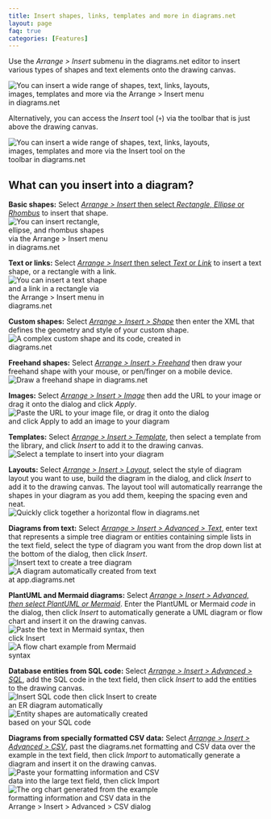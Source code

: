 ```yaml
---
title: Insert shapes, links, templates and more in diagrams.net
layout: page
faq: true
categories: [Features]
---
```


Use the _Arrange > Insert_ submenu in the diagrams.net editor to insert various types of shapes and text elements onto the drawing canvas. 

<img src="/assets/img/blog/arrange-insert.png" style="width=100%;max-width:400px;height:auto;" alt="You can insert a wide range of shapes, text, links, layouts, images, templates and more via the Arrange > Insert menu in diagrams.net">

Alternatively, you can access the _Insert_ tool (``+``) via the toolbar that is just above the drawing canvas.

<img src="/assets/img/blog/toolbar-insert.png" style="width=100%;max-width:400px;height:auto;" alt="You can insert a wide range of shapes, text, links, layouts, images, templates and more via the Insert tool on the toolbar in diagrams.net">

## What can you insert into a diagram?

**Basic shapes:** Select [_Arrange > Insert_ then select _Rectangle_, _Ellipse_ or _Rhombus_](/doc/faq/insert-shapes.html) to insert that shape.
<br /><img src="/assets/img/blog/insert-rectangle-ellipse-rhombus.png" style="width=100%;max-width:200px;height:auto;" alt="You can insert rectangle, ellipse, and rhombus shapes via the Arrange > Insert menu in diagrams.net">

**Text or links:** Select [_Arrange > Insert_ then select _Text_ or _Link_](/doc/faq/insert-text-link.html) to insert a text shape, or a rectangle with a link.
<br /><img src="/assets/img/blog/insert-text-link.png" style="width=100%;max-width:200px;height:auto;" alt="You can insert a text shape and a link in a rectangle via the Arrange > Insert menu in diagrams.net">

**Custom shapes:** Select [_Arrange > Insert > Shape_](/doc/faq/custom-shapes.html) then enter the XML that defines the geometry and style of your custom shape.
<br /><img src="/assets/img/blog/custom-shape-example-code.png" style="width=100%;max-width:400px;height:auto;" alt="A complex custom shape and its code, created in diagrams.net">

**Freehand shapes:** Select [_Arrange > Insert > Freehand_](/doc/faq/insert-freehand-shapes.html) then draw your freehand shape with your mouse, or pen/finger on a mobile device.
<br /><img src="/assets/img/blog/insert-freehand-drawing.gif" style="width=100%;max-width:400px;height:auto;" alt="Draw a freehand shape in diagrams.net">

**Images:** Select [_Arrange > Insert > Image_](/doc/faq/add-images.html) then add the URL to your image or drag it onto the dialog and click _Apply_. 
<br /><img src="/assets/img/blog/image-insert-url.png" style="width=100%;max-width:400px;height:auto;" alt="Paste the URL to your image file, or drag it onto the dialog and click Apply to add an image to your diagram">

**Templates:** Select [_Arrange > Insert > Template_](/doc/faq/insert-template.html), then select a template from the library, and click _Insert_ to add it to the drawing canvas.
<br /><img src="/assets/img/blog/template-insert.png" style="width=100%;max-width:400px;height:auto;" alt="Select a template to insert into your diagram">

**Layouts:** Select [_Arrange > Insert > Layout_](/doc/faq/insert-layouts.html), select the style of diagram layout you want to use, build the diagram in the dialog, and click _Insert_ to add it to the drawing canvas. The layout tool will automatically rearrange the shapes in your diagram as you add them, keeping the spacing even and neat.
<br /><img src="/assets/img/blog/layout-horizontal-flow.gif" style="width=100%;max-width:400px;height:auto;" alt="Quickly click together a horizontal flow in diagrams.net">

**Diagrams from text:** Select [_Arrange > Insert > Advanced > Text_](/blog/insert-from-text.html), enter text that represents a simple tree diagram or entities containing simple lists in the text field, select the type of diagram you want from the drop down list at the bottom of the dialog, then click _Insert_.
<br /><img src="/assets/img/blog/insert-from-text-tree-diagram1.png" style="width=100%;max-width:300px;height:auto;" alt="Insert text to create a tree diagram "> <img src="/assets/img/blog/insert-from-text-tree-diagram2.png" style="width=100%;max-width:300px;height:auto;" alt="A diagram automatically created from text at app.diagrams.net">

**PlantUML and Mermaid diagrams:** Select [_Arrange > Insert > Advanced, then select PlantUML or Mermaid_](/blog/mermaid-diagrams.html). Enter the PlantUML or Mermaid _code_ in the dialog, then click _Insert_ to automatically generate a UML diagram or flow chart and insert it on the drawing canvas.
<br /><img src="/assets/img/blog/mermaid-flowchart-example-code.png" style="width=100%;max-width:300px;height:auto;" alt="Paste the text in Mermaid syntax, then click Insert"> <img src="/assets/img/blog/mermaid-flowchart-example.png" style="width=100%;max-width:300px;height:auto;" alt="A flow chart example from Mermaid syntax">

**Database entities from SQL code:** Select [_Arrange > Insert > Advanced > SQL_](/blog/insert-sql.html), add the SQL code in the text field, then click _Insert_ to add the entities to the drawing canvas.
<br /><img src="/assets/img/blog/insert-sql-dialog.png" style="width=100%;max-width:300px;height:auto;" alt="Insert SQL code then click Insert to create an ER diagram automatically"> <img src="/assets/img/blog/inserted-sql-example-erd.png" style="width=100%;max-width:300px;height:auto;" alt="Entity shapes are automatically created based on your SQL code">

**Diagrams from specially formatted CSV data:** Select [_Arrange > Insert > Advanced > CSV_](/blog/insert-from-csv.html), past the diagrams.net formatting and CSV data over the example in the text field, then click _Import_ to automatically generate a diagram and insert it on the drawing canvas. 
<br /><img src="/assets/img/blog/csv-dialog.png" style="width=100%;max-width:300px;height:auto;" alt="Paste your formatting information and CSV data into the large text field, then click Import"> <img src="/assets/img/blog/org-chart-from-csv.png" style="width=100%;max-width:300px;height:auto;" alt="The org chart generated from the example formatting information and CSV data in the Arrange > Insert > Advanced > CSV dialog">




